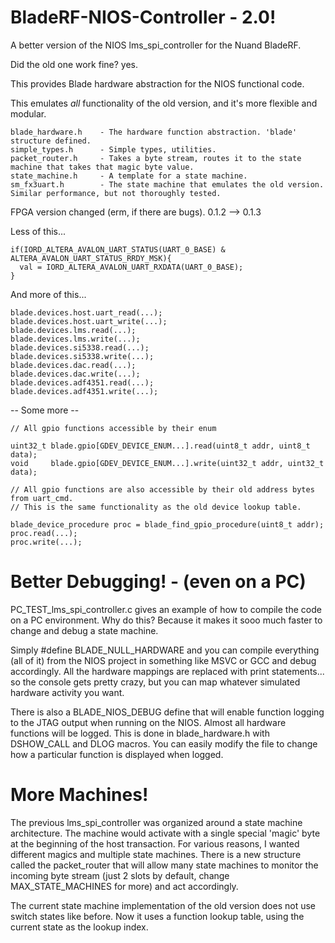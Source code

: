 # BladeRF-NIOS-Controller - 2.0!
A better version of the NIOS lms_spi_controller for the Nuand BladeRF. 

Did the old one work fine? yes.

This provides Blade hardware abstraction for the NIOS functional code.

This emulates *all* functionality of the old version, and it's more flexible and modular.
```
blade_hardware.h    - The hardware function abstraction. 'blade' structure defined.
simple_types.h      - Simple types, utilities.
packet_router.h     - Takes a byte stream, routes it to the state machine that takes that magic byte value.
state_machine.h     - A template for a state machine.
sm_fx3uart.h        - The state machine that emulates the old version. Similar performance, but not thoroughly tested.
```

FPGA version changed (erm, if there are bugs).  0.1.2 --> 0.1.3


Less of this...
```
if(IORD_ALTERA_AVALON_UART_STATUS(UART_0_BASE) & ALTERA_AVALON_UART_STATUS_RRDY_MSK){
  val = IORD_ALTERA_AVALON_UART_RXDATA(UART_0_BASE);
}
```

And more of this...
```
blade.devices.host.uart_read(...);
blade.devices.host.uart_write(...);
blade.devices.lms.read(...);
blade.devices.lms.write(...);
blade.devices.si5338.read(...);
blade.devices.si5338.write(...);
blade.devices.dac.read(...);
blade.devices.dac.write(...);
blade.devices.adf4351.read(...);
blade.devices.adf4351.write(...);
```

-- Some more --
```
// All gpio functions accessible by their enum

uint32_t blade.gpio[GDEV_DEVICE_ENUM...].read(uint8_t addr, uint8_t data);
void     blade.gpio[GDEV_DEVICE_ENUM...].write(uint32_t addr, uint32_t data);

// All gpio functions are also accessible by their old address bytes from uart_cmd.
// This is the same functionality as the old device lookup table.

blade_device_procedure proc = blade_find_gpio_procedure(uint8_t addr);
proc.read(...);
proc.write(...);
```

# Better Debugging!  -  (even on a PC)

PC_TEST_lms_spi_controller.c gives an example of how to compile the code on a PC environment.
Why do this? Because it makes it sooo much faster to change and debug a state machine.

Simply #define BLADE_NULL_HARDWARE and you can compile everything (all of it) from the NIOS project in something like MSVC or GCC and debug accordingly.
All the hardware mappings are replaced with print statements... so the console gets pretty crazy, but you can map whatever simulated hardware activity you want.

There is also a BLADE_NIOS_DEBUG define that will enable function logging to the JTAG output when running on the NIOS.
Almost all hardware functions will be logged. This is done in blade_hardware.h with DSHOW_CALL and DLOG macros. You can easily modify the file to change how a particular function is displayed when logged.

# More Machines!

The previous lms_spi_controller was organized around a state machine architecture. The machine would activate with a single special 'magic' byte at the beginning of the host transaction. For various reasons, I wanted different magics and multiple state machines. There is a new structure called the packet_router that will allow many state machines to monitor the incoming byte stream (just 2 slots by default, change MAX_STATE_MACHINES for more) and act accordingly. 

The current state machine implementation of the old version does not use switch states like before. Now it uses a function lookup table, using the current state as the lookup index.
